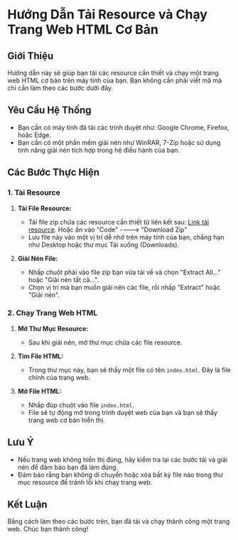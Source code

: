 # Hướng Dẫn Tải Resource và Chạy Trang Web HTML Cơ Bản

## Giới Thiệu

Hướng dẫn này sẽ giúp bạn tải các resource cần thiết và chạy một trang web HTML cơ bản trên máy tính của bạn. Bạn không cần phải viết mã mà chỉ cần làm theo các bước dưới đây.

## Yêu Cầu Hệ Thống

- Bạn cần có máy tính đã tải các trình duyệt như: Google Chrome, Firefox, hoặc Edge.
- Bạn cần có một phần mềm giải nén như WinRAR, 7-Zip hoặc sử dụng tính năng giải nén tích hợp trong hệ điều hành của bạn.

## Các Bước Thực Hiện

### 1. Tải Resource

1. **Tải File Resource:**
   - Tải file zip chứa các resource cần thiết từ liên kết sau: [Link tải resource](https://github.com/triphan238/thuongtri). Hoặc ấn vào "Code" ----> "Download Zip"
   - Lưu file này vào một vị trí dễ nhớ trên máy tính của bạn, chẳng hạn như Desktop hoặc thư mục Tải xuống (Downloads).

2. **Giải Nén File:**
   - Nhấp chuột phải vào file zip bạn vừa tải về và chọn "Extract All..." hoặc "Giải nén tất cả...".
   - Chọn vị trí mà bạn muốn giải nén các file, rồi nhấp "Extract" hoặc "Giải nén".

### 2. Chạy Trang Web HTML

1. **Mở Thư Mục Resource:**
   - Sau khi giải nén, mở thư mục chứa các file resource.

2. **Tìm File HTML:**
   - Trong thư mục này, bạn sẽ thấy một file có tên `index.html`. Đây là file chính của trang web.

3. **Mở File HTML:**
   - Nhấp đúp chuột vào file `index.html`.
   - File sẽ tự động mở trong trình duyệt web của bạn và bạn sẽ thấy trang web cơ bản hiển thị.

## Lưu Ý

- Nếu trang web không hiển thị đúng, hãy kiểm tra lại các bước tải và giải nén để đảm bảo bạn đã làm đúng.
- Đảm bảo rằng bạn không di chuyển hoặc xóa bất kỳ file nào trong thư mục resource để tránh lỗi khi chạy trang web.

## Kết Luận

Bằng cách làm theo các bước trên, bạn đã tải và chạy thành công một trang web.
Chúc bạn thành công!
